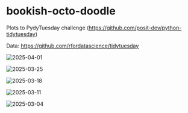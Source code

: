 # bookish-octo-doodle

Plots to PydyTuesday challenge (https://github.com/posit-dev/python-tidytuesday)

Data: https://github.com/rfordatascience/tidytuesday




![2025-04-01](https://github.com/user-attachments/assets/a4364f69-d019-485e-b648-dec1d4196ab1)

![2025-03-25](https://github.com/user-attachments/assets/11e9bee2-7254-4888-a58a-6f8c1c6b84f1)

![2025-03-18](https://github.com/user-attachments/assets/c8430cd1-01c5-4246-b2ea-a154f5b62fce)

![2025-03-11](https://github.com/user-attachments/assets/abbc2e55-6752-4cc3-893c-43dd754b490e)

![2025-03-04](https://github.com/user-attachments/assets/623d00e3-2ade-461a-b011-273819f8be40)

